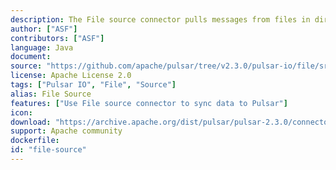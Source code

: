 ```yaml
---
description: The File source connector pulls messages from files in directories and persists the messages to Pulsar topics.
author: ["ASF"]
contributors: ["ASF"]
language: Java
document: 
source: "https://github.com/apache/pulsar/tree/v2.3.0/pulsar-io/file/src/main/java/org/apache/pulsar/io/file"
license: Apache License 2.0
tags: ["Pulsar IO", "File", "Source"]
alias: File Source
features: ["Use File source connector to sync data to Pulsar"]
icon:
download: "https://archive.apache.org/dist/pulsar/pulsar-2.3.0/connectors/pulsar-io-file-2.3.0.nar"
support: Apache community
dockerfile: 
id: "file-source"
---
```

